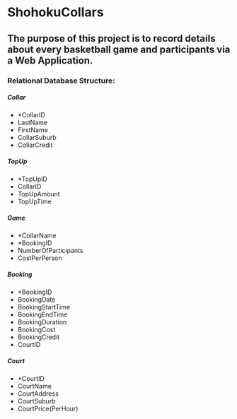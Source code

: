 # ShohokuCollars
**The purpose of this project is to record details about every basketball game and participants via a Web Application.**
---
### Relational Database Structure:
##### Collar
* *CollarID
* LastName
* FirstName
* CollarSuburb
* CollarCredit
##### TopUp
* *TopUpID
* CollarID
* TopUpAmount
* TopUpTime
##### Game
* *CollarName
* *BookingID
* NumberOfParticipants
* CostPerPerson
##### Booking
* *BookingID
* BookingDate
* BookingStartTime
* BookingEndTime
* BookingDuration
* BookingCost
* BookingCredit
* CourtID
##### Court
* *CourtID
* CourtName
* CourtAddress
* CourtSuburb
* CourtPrice(PerHour)
